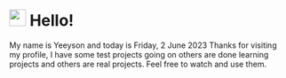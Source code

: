  <h1>
    <img src="https://emojis.slackmojis.com/emojis/images/1643510097/45343/hi.gif?1643510097" width="30"/> 
    Hello!
 </h1>
 <p>
    My name is Yeeyson and today is Friday, 2 June 2023
    Thanks for visiting my profile, I have some test projects going on others are done learning projects and others are real projects.
    Feel free to watch and use them.
 </p>